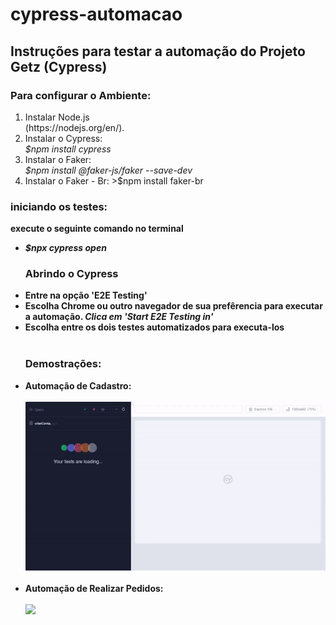 # cypress-automacao
<h2>Instruções para testar a automação do Projeto Getz (Cypress)</h2>

### Para configurar o Ambiente:
<ol>
<li>Instalar Node.js <br>(https://nodejs.org/en/). </li>
<li>Instalar o Cypress: <i><br>$npm install cypress</i></li>
<li>Instalar o Faker: <i><br>$npm install @faker-js/faker --save-dev</i></li>
<li>Instalar o Faker - Br: <i<br>>$npm install faker-br</i></li>
</ol>

### iniciando os testes:
<b>execute o seguinte comando no terminal<b>
<ul>
<li><i>$npx cypress open</i></li>  

### Abrindo o Cypress
<li>Entre na opção 'E2E Testing'</li>
<li>Escolha Chrome ou outro navegador de sua prefêrencia para executar a automação. <i>Clica em 'Start E2E Testing in'</i></li>
<li>Escolha entre os dois testes automatizados para executa-los</li>
<br>

### Demostrações:
<li>Automação de Cadastro:
  <br><br>
<img src="cypress/videos/cadastro.gif"></li>
<br>  
<li>Automação de Realizar Pedidos:
  <br><br>
<img src="cypress/videos/fazer pedido.gif"></li>
</p>
</ul>
